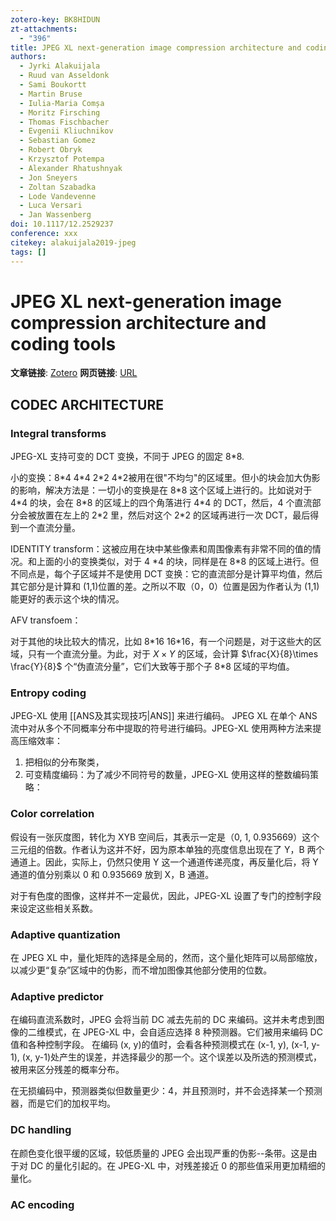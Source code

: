 ```yaml
---
zotero-key: BK8HIDUN
zt-attachments:
  - "396"
title: JPEG XL next-generation image compression architecture and coding tools
authors:
  - Jyrki Alakuijala
  - Ruud van Asseldonk
  - Sami Boukortt
  - Martin Bruse
  - Iulia-Maria Comșa
  - Moritz Firsching
  - Thomas Fischbacher
  - Evgenii Kliuchnikov
  - Sebastian Gomez
  - Robert Obryk
  - Krzysztof Potempa
  - Alexander Rhatushnyak
  - Jon Sneyers
  - Zoltan Szabadka
  - Lode Vandevenne‎
  - Luca Versari
  - Jan Wassenberg
doi: 10.1117/12.2529237
conference: xxx
citekey: alakuijala2019-jpeg
tags: []
---
```

# JPEG XL next-generation image compression architecture and coding tools

**文章链接**: [Zotero](zotero://select/library/items/BK8HIDUN) 
**网页链接**: [URL](https://www.spiedigitallibrary.org/conference-proceedings-of-spie/11137/111370K/JPEG-XL-next-generation-image-compression-architecture-and-coding-tools/10.1117/12.2529237.full)


## CODEC ARCHITECTURE
### Integral transforms
JPEG-XL 支持可变的 DCT 变换，不同于 JPEG 的固定 8\*8.

小的变换：8\*4 4\*4 2\*2 4\*2被用在很"不均匀"的区域里。但小的块会加大伪影的影响，解决方法是：一切小的变换是在 8\*8 这个区域上进行的。比如说对于 4\*4 的块，会在 8\*8 的区域上的四个角落进行 4\*4 的 DCT，然后，4 个直流部分会被放置在左上的 2\*2 里，然后对这个 2\*2 的区域再进行一次 DCT，最后得到一个直流分量。


IDENTITY transform：这被应用在块中某些像素和周围像素有非常不同的值的情况。和上面的小的变换类似，对于 4 \*4 的块，同样是在 8\*8 的区域上进行。但不同点是，每个子区域并不是使用 DCT 变换：它的直流部分是计算平均值，然后其它部分是计算和 (1,1)位置的差。之所以不取（0，0）位置是因为作者认为 (1,1)能更好的表示这个块的情况。

AFV transfoem：


对于其他的块比较大的情况，比如 8\*16 16\*16，有一个问题是，对于这些大的区域，只有一个直流分量。为此，对于 $X \times Y$ 的区域，会计算 $\frac{X}{8}\times \frac{Y}{8}$ 个“伪直流分量”，它们大致等于那个子 8\*8 区域的平均值。

### Entropy coding

JPEG-XL 使用 [[ANS及其实现技巧|ANS]] 来进行编码。
JPEG XL 在单个 ANS 流中对从多个不同概率分布中提取的符号进行编码。JPEG-XL 使用两种方法来提高压缩效率：
1. 把相似的分布聚类，
2. 可变精度编码：为了减少不同符号的数量，JPEG-XL 使用这样的整数编码策略：


### Color correlation

假设有一张灰度图，转化为 XYB 空间后，其表示一定是（0, 1, 0.935669）这个三元组的倍数。作者认为这并不好，因为原本单独的亮度信息出现在了 Y，B 两个通道上。因此，实际上，仍然只使用 Y 这一个通道传递亮度，再反量化后，将 Y 通道的值分别乘以 0 和 0.935669 放到 X，B 通道。

对于有色度的图像，这样并不一定最优，因此，JPEG-XL 设置了专门的控制字段来设定这些相关系数。

### Adaptive quantization

在 JPEG XL 中，量化矩阵的选择是全局的，然而，这个量化矩阵可以局部缩放，以减少更“复杂”区域中的伪影，而不增加图像其他部分使用的位数。

### Adaptive predictor

在编码直流系数时，JPEG 会将当前 DC 减去先前的 DC 来编码。这并未考虑到图像的二维模式，在 JPEG-XL 中，会自适应选择 8 种预测器。它们被用来编码 DC 值和各种控制字段。
在编码 (x, y)的值时，会看各种预测模式在 (x-1, y), (x-1, y-1), (x, y-1)处产生的误差，并选择最少的那一个。这个误差以及所选的预测模式，被用来区分残差的概率分布。

在无损编码中，预测器类似但数量更少：4，并且预测时，并不会选择某一个预测器，而是它们的加权平均。

### DC handling

在颜色变化很平缓的区域，较低质量的 JPEG 会出现严重的伪影--条带。这是由于对 DC 的量化引起的。在 JPEG-XL 中，对残差接近 0 的那些值采用更加精细的量化。

### AC encoding

